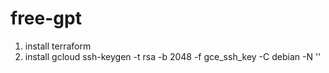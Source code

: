 # free-gpt

1. install terraform
2. install gcloud
ssh-keygen -t rsa -b 2048 -f gce_ssh_key -C debian -N ''
